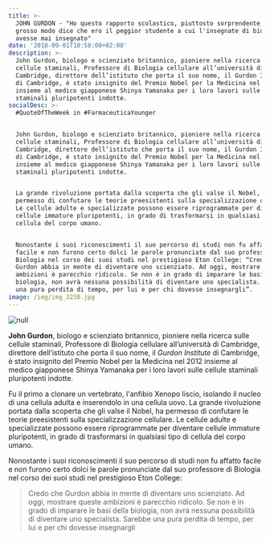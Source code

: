 ```yaml
---
title: >-
  JOHN GURDON - "Ho questo rapporto scolastico, piuttosto sorprendente, che
  grosso modo dice che ero il peggior studente a cui l'insegnate di biologia
  avesse mai insegnato"
date: '2018-09-01T10:58:00+02:00'
description: >-
  John Gurdon, biologo e scienziato britannico, pioniere nella ricerca sulle
  cellule staminali, Professore di Biologia cellulare all’università di
  Cambridge, direttore dell’istituto che porta il suo nome, il Gurdon Institute
  di Cambridge, è stato insignito del Premio Nobel per la Medicina nel 2012
  insieme al medico giapponese Shinya Yamanaka per i loro lavori sulle cellule
  staminali pluripotenti indotte.
socialDesc: >-
  #QuoteOfTheWeek in #FarmaceuticaYounger


  John Gurdon, biologo e scienziato britannico, pioniere nella ricerca sulle
  cellule staminali, Professore di Biologia cellulare all’università di
  Cambridge, direttore dell’istituto che porta il suo nome, il Gurdon Institute
  di Cambridge, è stato insignito del Premio Nobel per la Medicina nel 2012
  insieme al medico giapponese Shinya Yamanaka per i loro lavori sulle cellule
  staminali pluripotenti indotte.


  La grande rivoluzione portata dalla scoperta che gli valse il Nobel, ha
  permesso di confutare le teorie preesistenti sulla specializzazione cellulare.
  Le cellule adulte e specializzate possono essere riprogrammate per diventare
  cellule immature pluripotenti, in grado di trasformarsi in qualsiasi tipo di
  cellula del corpo umano.


  Nonostante i suoi riconoscimenti il suo percorso di studi non fu affatto
  facile e non furono certo dolci le parole pronunciate dal suo professore di
  Biologia nel corso dei suoi studi nel prestigioso Eton College: “Credo che
  Gurdon abbia in mente di diventare uno scienziato. Ad oggi, mostrare queste
  ambizioni è parecchio ridicolo. Se non è in grado di imparare le basi della
  biologia, non avrà nessuna possibilità di diventare uno specialista. Sarebbe
  una pura perdita di tempo, per lui e per chi dovesse insegnargli”.  
image: /img/img_3230.jpg
---
```

![null](/img/img_3230.jpg)

**John Gurdon**, biologo e scienziato britannico, pioniere nella ricerca sulle cellule staminali, Professore di Biologia cellulare all’università di Cambridge, direttore dell’istituto che porta il suo nome, il _Gurdon Institute_ di Cambridge, è stato insignito del Premio Nobel per la Medicina nel 2012 insieme al medico giapponese Shinya Yamanaka per i loro lavori sulle cellule staminali pluripotenti indotte.

Fu il primo a clonare un vertebrato, l'anfibio Xenopo liscio, isolando il nucleo di una cellula adulta e inserendolo in una cellula uovo. La grande rivoluzione portata dalla scoperta che gli valse il Nobel, ha permesso di confutare le teorie preesistenti sulla specializzazione cellulare. Le cellule adulte e specializzate possono essere riprogrammate per diventare cellule immature pluripotenti, in grado di trasformarsi in qualsiasi tipo di cellula del corpo umano.

Nonostante i suoi riconoscimenti il suo percorso di studi non fu affatto facile e non furono certo dolci le parole pronunciate dal suo professore di Biologia nel corso dei suoi studi nel prestigioso Eton College: 

> Credo che Gurdon abbia in mente di diventare uno scienziato. Ad oggi, mostrare queste ambizioni è parecchio ridicolo. Se non è in grado di imparare le basi della biologia, non avrà nessuna possibilità di diventare uno specialista. Sarebbe una pura perdita di tempo, per lui e per chi dovesse insegnargli
